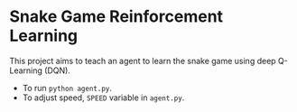 # Snake Game Reinforcement Learning

This project aims to teach an agent to learn the snake game using deep Q-Learning (DQN).

* To run ``python agent.py``.
* To adjust speed, `SPEED` variable in `agent.py`.
